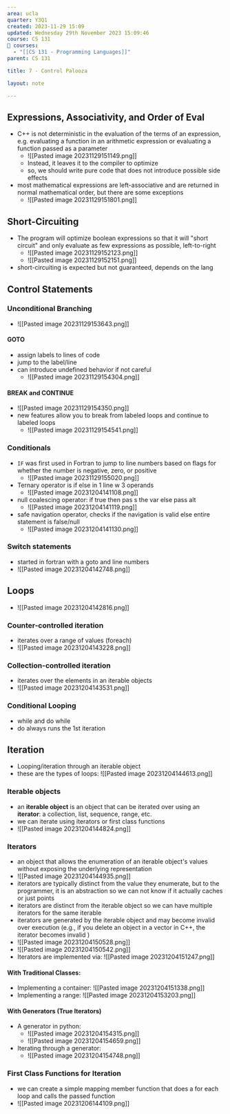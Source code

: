 ```yaml
---
area: ucla
quarter: Y3Q1
created: 2023-11-29 15:09
updated: Wednesday 29th November 2023 15:09:46
course: CS 131
📕 courses:
  - "[[CS 131 - Programming Languages]]"
parent: CS 131

title: 7 - Control Palooza

layout: note

---
```

## Expressions, Associativity, and Order of Eval
- C++ is not deterministic in the evaluation of the terms of an expression, e.g. evaluating a function in an arithmetic expression or evaluating a function passed as a parameter
	- ![[Pasted image 20231129151149.png]]
	- Instead, it leaves it to the compiler to optimize
	- so, we should write pure code that does not introduce possible side effects
- most mathematical expressions are left-associative and are returned in normal mathematical order, but there are some exceptions
	- ![[Pasted image 20231129151801.png]]
## Short-Circuiting
- The program will optimize boolean expressions so that it will "short circuit" and only evaluate as few expressions as possible, left-to-right
	- ![[Pasted image 20231129152123.png]]
	- ![[Pasted image 20231129152151.png]]
- short-circuiting is expected but not guaranteed, depends on the lang
## Control Statements
### Unconditional Branching
- ![[Pasted image 20231129153643.png]]
#### GOTO
- assign labels to lines of code
- jump to the label/line
- can introduce undefined behavior if not careful
	- ![[Pasted image 20231129154304.png]]

#### BREAK and CONTINUE
- ![[Pasted image 20231129154350.png]]
- new features allow you to break from labeled loops and continue to labeled loops
	- ![[Pasted image 20231129154541.png]]

### Conditionals
- `IF` was first used in Fortran to jump to line numbers based on flags for whether the number is negative, zero, or positive
	- ![[Pasted image 20231129155020.png]]
- Ternary operator is if else in 1 line w 3 operands
	- ![[Pasted image 20231204141108.png]]
- null coalescing operator: if true then pas s the var else pass alt
	- ![[Pasted image 20231204141119.png]]
- safe navigation operator, checks if the navigation is valid else entire statement is false/null
	- ![[Pasted image 20231204141130.png]]
### Switch statements
- started in fortran with a goto and line numbers
- ![[Pasted image 20231204142748.png]]
## Loops
- ![[Pasted image 20231204142816.png]]
### Counter-controlled iteration
- iterates over a range of values (foreach)
- ![[Pasted image 20231204143228.png]]
### Collection-controlled iteration
- iterates over the elements in an iterable objects
- ![[Pasted image 20231204143531.png]]
### Conditional Looping
- while and do while
- do always runs the 1st iteration


## Iteration
- Looping/iteration through an iterable object
- these are the types of loops: ![[Pasted image 20231204144613.png]]
### Iterable objects
- an **iterable object** is an object that can be iterated over using an **iterator**: a collection, list, sequence, range, etc.
- we can iterate using iterators or first class functions
- ![[Pasted image 20231204144824.png]]
### Iterators
- an object that allows the enumeration of an iterable object's values without exposing the underlying representation
- ![[Pasted image 20231204144935.png]]
- iterators are typically distinct from the value they enumerate, but to the programmer, it is an abstraction so we can not know if it actually caches or just points
- iterators are distinct from the iterable object so we can have multiple iterators for the same iterable
- iterators are generated by the iterable object and may become invalid over execution (e.g., if you delete an object in a vector in C++, the iterator becomes invalid )
- ![[Pasted image 20231204150528.png]]
- ![[Pasted image 20231204150542.png]]
- Iterators are implemented via: ![[Pasted image 20231204151247.png]]
#### With Traditional Classes:
- Implementing a container: ![[Pasted image 20231204151338.png]]
- Implementing a range: ![[Pasted image 20231204153203.png]]
#### With Generators (True Iterators)
- A generator in python:
	- ![[Pasted image 20231204154315.png]]
	- ![[Pasted image 20231204154659.png]]
- Iterating through a generator:
	- ![[Pasted image 20231204154748.png]]

### First Class Functions for Iteration
- we can create a simple mapping member function that does a for each loop and calls the passed function
- ![[Pasted image 20231206144109.png]]
